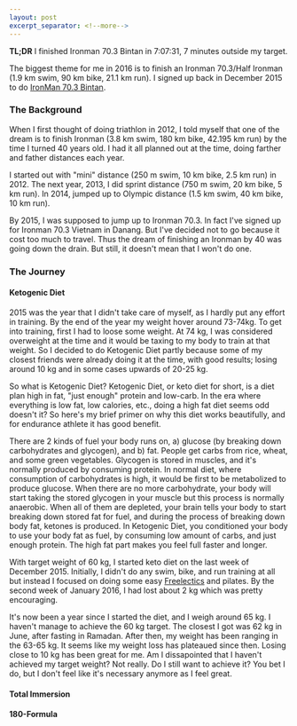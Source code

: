 ```yaml
---
layout: post
excerpt_separator: <!--more-->
---
```


__TL;DR__ I finished Ironman 70.3 Bintan in 7:07:31, 7 minutes outside my target.

The biggest theme for me in 2016 is to finish an Ironman 70.3/Half Ironman (1.9 km swim, 90 km bike, 21.1 km run). I signed up back in December 2015 to do [IronMan 70.3 Bintan](http://www.ironmanbintan.com). 

<!--more-->

### The Background

When I first thought of doing triathlon in 2012, I told myself that one of the dream is to finish Ironman (3.8 km swim, 180 km bike, 42.195 km run) by the time I turned 40 years old. I had it all planned out at the time, doing farther and father distances each year.

I started out with "mini" distance (250 m swim, 10 km bike, 2.5 km run) in 2012. The next year, 2013, I did sprint distance (750 m swim, 20 km bike, 5 km run). In 2014, jumped up to Olympic distance (1.5 km swim, 40 km bike, 10 km run).

By 2015, I was supposed to jump up to Ironman 70.3. In fact I've signed up for Ironman 70.3 Vietnam in Danang. But I've decided not to go because it cost too much to travel. Thus the dream of finishing an Ironman by 40 was going down the drain. But still, it doesn't mean that I won't do one.

### The Journey

#### Ketogenic Diet

2015 was the year that I didn't take care of myself, as I hardly put any effort in training. By the end of the year my weight hover around 73-74kg. To get into training, first I had to loose some weight. At 74 kg, I was considered overweight at the time and it would be taxing to my body to train at that weight. So I decided to do Ketogenic Diet partly because some of my closest friends were already doing it at the time, with good results; losing around 10 kg and in some cases upwards of 20-25 kg.

So what is Ketogenic Diet? Ketogenic Diet, or keto diet for short, is a diet plan high in fat, "just enough" protein and low-carb. In the era where everything is low fat, low calories, etc., doing a high fat diet seems odd doesn't it? So here's my brief primer on why this diet works beautifully, and for endurance athlete it has good benefit.

There are 2 kinds of fuel your body runs on, a) glucose (by breaking down carbohydrates and glycogen), and b) fat. People get carbs from rice, wheat, and some green vegetables. Glycogen is stored in muscles, and it's normally produced by consuming protein. In normal diet, where consumption of carbohydrates is high, it would be first to be metabolized to produce glucose. When there are no more carbohydrate, your body will start taking the stored glycogen in your muscle but this process is normally anaerobic. When all of them are depleted, your brain tells your body to start breaking down stored fat for fuel, and during the process of breaking down body fat, ketones is produced. In Ketogenic Diet, you conditioned your body to use your body fat as fuel, by consuming low amount of carbs, and just enough protein. The high fat part makes you feel full faster and longer.

With target weight of 60 kg, I started keto diet on the last week of December 2015. Initially, I didn't do any swim, bike, and run training at all but instead I focused on doing some easy [Freelectics](https://www.freeletics.com/en/) and pilates. By the second week of January 2016, I had lost about 2 kg which was pretty encouraging.

It's now been a year since I started the diet, and I weigh around 65 kg. I haven't manage to achieve the 60 kg target. The closest I got was 62 kg in June, after fasting in Ramadan. After then, my weight has been ranging in the 63-65 kg. It seems like my weight loss has plateaued since then. Losing close to 10 kg has been great for me. Am I dissapointed that I haven't achieved my target weight? Not really. Do I still want to achieve it? You bet I do, but I don't feel like it's necessary anymore as I feel great.

#### Total Immersion


#### 180-Formula


